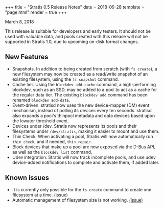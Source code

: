 +++
title = "Stratis 0.5 Release Notes"
date = 2018-09-28
template = "page.html"
render = true
+++

March 8, 2018

This release is suitable for developers and early testers. It should not be
used with valuable data, and pools created with this release will not be
supported in Stratis 1.0, due to upcoming on-disk format changes.

<!-- more -->

## New Features

* Snapshots. In addition to being created from scratch (with `fs create`), a
  new filesystem may now be created as a read/write snapshot of an existing
  filesystem, using the `fs snapshot` command.
* Cache tier. Using the `blockdev add-cache` command, a high-performing
  blockdev, such as an SSD, may be added to a pool to act as a cache for the
  regular data tier. The existing `blockdev add` command has been renamed
  `blockdev add-data`.
* Event-driven. stratisd now uses the new device-mapper (DM) event mechanism,
  instead of polling its devices every ten seconds. stratisd also expands a
  pool's thinpool metadata and data devices based upon the lowater threshold
  event.
* Devices under /dev. Stratis now represents its pools and their filesystems
  under `/dev/stratis`, making it easier to mount and use them.
* Thin Check. When activating a pool, Stratis will now automatically run
  `thin_check`, and if needed, `thin_repair`.
* Block devices that make up a pool are now exposed via the D-Bus API, as well
  as the `blockdev list` command.
* Udev integration. Stratis will now track incomplete pools, and use udev
  device-added notifications to complete and activate them, if added later.
  
## Known issues

* It is currently only possible for the `fs create` command to create one
  filesystem at a time. [(issue)](https://github.com/stratis-storage/stratisd/issues/694)
* Automatic management of filesystem size is not working. [(issue)](https://github.com/stratis-storage/stratisd/issues/695)
  
